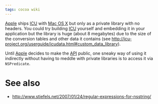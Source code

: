 ```yaml
---
tags: cocoa wiki
---
```


[Apple](/wiki/Apple) ships [ICU](/wiki/ICU) with [Mac OS X](/wiki/Mac_OS_X) but only as a private library with no headers. You could try building [ICU](/wiki/ICU) yourself and embedding it in your application but the library is huge (about 8 megabytes) due to the size of the conversion tables and other data it contains (see <http://icu-project.org/userguide/icudata.html#custom_data_library>).

Until [Apple](/wiki/Apple) decides to make the [API](/wiki/API) public, one sneaky way of using it indirectly without having to meddle with private libraries is to access it via `NSPredicate`.

# See also

-   <http://www.stiefels.net/2007/01/24/regular-expressions-for-nsstring/>
